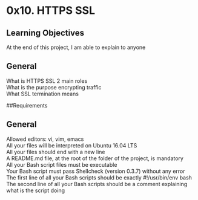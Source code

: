 # 0x10. HTTPS SSL

## Learning Objectives
At the end of this project, I am able to explain to anyone

## General
What is HTTPS SSL 2 main roles  
What is the purpose encrypting traffic  
What SSL termination means  

##Requirements

## General  
Allowed editors: vi, vim, emacs  
All your files will be interpreted on Ubuntu 16.04 LTS  
All your files should end with a new line  
A README.md file, at the root of the folder of the project, is mandatory  
All your Bash script files must be executable  
Your Bash script must pass Shellcheck (version 0.3.7) without any error  
The first line of all your Bash scripts should be exactly #!/usr/bin/env bash  
The second line of all your Bash scripts should be a comment explaining what is the script doing  
